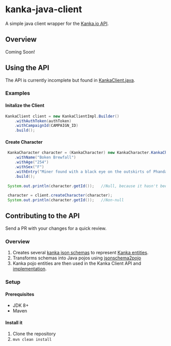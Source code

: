# kanka-java-client
A simple java client wrapper for the [Kanka.io API](https://kanka.io/en-US/docs/1.0/overview).

## Overview
Coming Soon!

## Using the API
The API is currently incomplete but found in [KankaClient.java](./kanka-client-api/src/main/java/com/stephthedev/kankaclient/api/KankaClient.java). 

### Examples
#### Initalize the Client
```java
KankaClient client = new KankaClientImpl.Builder()
    .withAuthToken(authToken)
    .withCampaignId(CAMPAIGN_ID)
    .build();
```

#### Create Character
```java
 KankaCharacter character = (KankaCharacter) new KankaCharacter.KankaCharacterBuilder<>()
    .withName("Boken Brewfall")
    .withAge("254")
    .withSex("F")
    .withEntry("Miner found with a black eye on the outskirts of Phandalin")
    .build();
    
 System.out.println(character.getId());   //Null, because it hasn't been created
 
 character = client.createCharacter(character);
 System.out.println(character.getId());   //Non-null
```

## Contributing to the API
Send a PR with your changes for a quick review. 

### Overview
1. Creates several [kanka json schemas](./kanka-client-api/src/main/resources/schema) to represent
   [Kanka entities](https://kanka.io/en-US/docs/1.0/entities).
1. Transforms schemas into Java pojos using [jsonschema2pojo](https://github.com/joelittlejohn/jsonschema2pojo)
1. Kanka pojo entities are then used in the Kanka Client API and 
[implementation](./kanka-client-impl/src/main/java/com/stephthedev/kankaclient/impl/KankaClientImpl.java). 
   
### Setup
#### Prerequisites
* JDK 8+
* Maven

#### Install it
1. Clone the repository
2. `mvn clean install`
